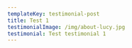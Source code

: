 ```yaml
---
templateKey: testimonial-post
title: Test 1
testimonialImage: /img/about-lucy.jpg
testimonial: Test testimonial 1
---
```

